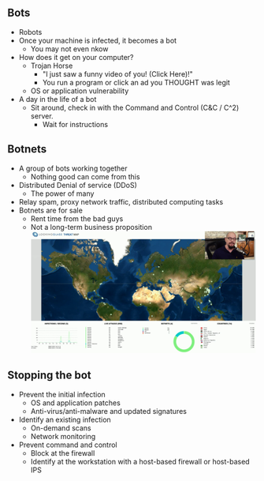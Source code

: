 ## Bots
- Robots
- Once your machine is infected, it becomes a bot
	- You may not even nkow
- How does it get on your computer?
	- Trojan Horse
		- "I just saw a funny video of you! (Click Here)!"
		- You run a program or click an ad you THOUGHT was legit
	- OS or application vulnerability
- A day in the life of a bot
	- Sit around, check in with the Command and Control (C&C / C^2) server.
		- Wait for instructions

## Botnets
- A group of bots working together
	- Nothing good can come from this
- Distributed Denial of service (DDoS)
	- The power of many
- Relay spam, proxy network traffic, distributed computing tasks
- Botnets are for sale
	- Rent time from the bad guys
	- Not a long-term business proposition
![](../Images/240509-81.png)
## Stopping the bot
- Prevent the initial infection
	- OS and application patches
	- Anti-virus/anti-malware and updated signatures
- Identify an existing infection
	- On-demand scans
	- Network monitoring
- Prevent command and control
	- Block at the firewall
	- Identify at the workstation with a host-based firewall or host-based IPS

